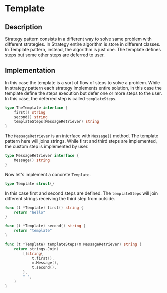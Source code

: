 # Template

## Description

Strategy pattern consists in a different way to solve same problem with
different strategies. In Strategy entire algorithm is store in different
classes. In Template pattern, instead, the algorithm is just one. The template
defines steps but some other steps are deferred to user.

## Implementation

In this case the template is a sort of flow of steps to solve a problem. While
in strategy pattern each strategy implements entire solution, in this case the
template define the steps execution but defer one or more steps to the user. In
this case, the deferred step is called `templateSteps`.

```go
type TheTemplate interface {
	first() string
	second() string
	templateSteps(MessageRetriever) string
}
```

The `MessageRetriever` is an interface with `Message()` method. The template
pattern here will joins strings. While first and third steps are implemented,
the custom step is implemented by user.

```go
type MessageRetriever interface {
	Message() string
}
```

Now let's implement a concrete `Template`.

```go
type Template struct{}
```

In this case first and second steps are defined. The `templateSteps` will join
different strings receiving the third step from outside.

```go
func (t *Template) first() string {
	return "hello"
}

func (t *Template) second() string {
	return "template"
}
```

```go
func (t *Template) templateSteps(m MessageRetriever) string {
	return strings.Join(
		[]string{
			t.first(),
			m.Message(),
			t.second(),
		},
		" ",
	)
}
```
